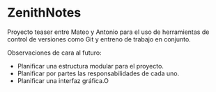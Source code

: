 # ZenithNotes
Proyecto teaser entre Mateo y Antonio para el uso de herramientas de control de versiones como Git y entreno de trabajo en conjunto.

Observaciones de cara al futuro:

- Planificar una estructura modular para el proyecto.
- Planificar por partes las responsabilidades de cada uno.
- Planificar una interfaz gráfica.O

